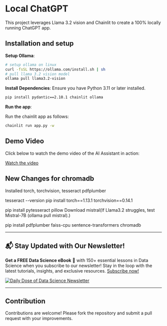 
# Local ChatGPT

This project leverages Llama 3.2 vision and Chainlit to create a 100% locally running ChatGPT app.

## Installation and setup

**Setup Ollama**:
   ```bash
   # setup ollama on linux 
   curl -fsSL https://ollama.com/install.sh | sh
   # pull llama 3.2 vision model
   ollama pull llama3.2-vision 
   ```


**Install Dependencies**:
   Ensure you have Python 3.11 or later installed.
   ```bash
   pip install pydantic==2.10.1 chainlit ollama
   ```

**Run the app**:

   Run the chainlit app as follows:
   ```bash
   chainlit run app.py -w
   ```

## Demo Video

Click below to watch the demo video of the AI Assistant in action:

[Watch the video](video-demo.mp4)

## New Changes for chromadb
Installed torch, torchvision, tesseract
pdfplumber


tesseract --version
pip install torch==1.13.1 torchvision==0.14.1

pip install pytesseract pillow
Download mistral(If Llama3.2 struggles, test Mistral-7B (ollama pull mistral).)

pip install pdfplumber faiss-cpu sentence-transformers chromadb

---

## 📬 Stay Updated with Our Newsletter!
**Get a FREE Data Science eBook** 📖 with 150+ essential lessons in Data Science when you subscribe to our newsletter! Stay in the loop with the latest tutorials, insights, and exclusive resources. [Subscribe now!](https://join.dailydoseofds.com)

[![Daily Dose of Data Science Newsletter](https://github.com/patchy631/ai-engineering/blob/main/resources/join_ddods.png)](https://join.dailydoseofds.com)

---

## Contribution

Contributions are welcome! Please fork the repository and submit a pull request with your improvements.
